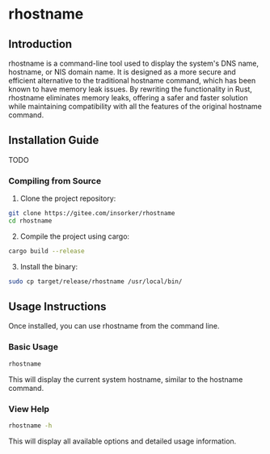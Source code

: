 # rhostname

## Introduction

rhostname is a command-line tool used to display the system's DNS name, hostname, or NIS domain name. It is designed as a more secure and efficient alternative to the traditional hostname command, which has been known to have memory leak issues. By rewriting the functionality in Rust, rhostname eliminates memory leaks, offering a safer and faster solution while maintaining compatibility with all the features of the original hostname command.

## Installation Guide

TODO

### Compiling from Source

1. Clone the project repository:

```bash
git clone https://gitee.com/insorker/rhostname
cd rhostname
```

2. Compile the project using cargo:

```bash
cargo build --release
```

3. Install the binary:

```bash
sudo cp target/release/rhostname /usr/local/bin/
```

## Usage Instructions

Once installed, you can use rhostname from the command line.

### Basic Usage

```bash
rhostname
```

This will display the current system hostname, similar to the hostname command.

### View Help

```bash
rhostname -h
```

This will display all available options and detailed usage information.